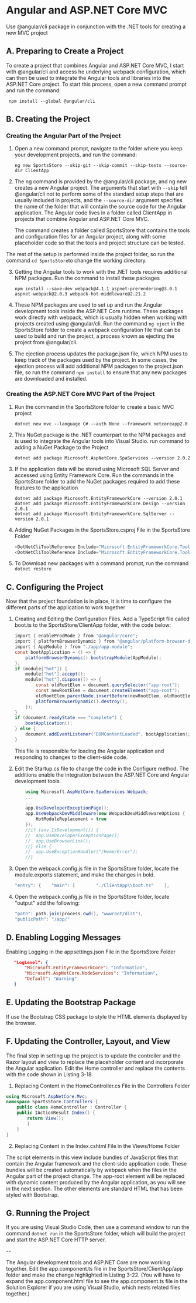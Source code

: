 
# Angular and ASP.NET Core MVC

 Use @angular/cli package in conjunction with the .NET tools for creating a new MVC project

## A. Preparing to Create a Project 
To create a project that combines Angular and ASP.NET Core MVC, I start with @angular/cli and access he underlying webpack configuration, which can then be used to integrate the Angular tools and libraries into the ASP.NET Core project.
To start this process, open a new command prompt and run the command:
```console
 npm install --global @angular/cli 
 ```

## B. Creating the Project

### Creating the Angular Part of the Project

 1. Open a new command prompt, navigate to the folder where you keep your development projects, and run the command:
    ```console 
    ng new SportsStore --skip-git --skip-commit --skip-tests --source-dir ClientApp 
    ```

 2. The ng command is provided by the @angular/cli package, and ng new creates a new Angular project. The arguments that start with ``--skip`` tell @angular/cli not to perform some of the standard setup steps that are usually included in projects, and the ``--source-dir`` argument specifies the name of the folder that will contain the source code for the Angular application. The Angular code lives in a folder called ClientApp in projects that combine Angular and ASP.NET Core MVC.

    The command creates a folder called SportsStore that contains the tools and configuration files for an Angular project, along with some placeholder code so that the tools and project structure can be tested.

The rest of the setup is performed inside the project folder, so run the command ``cd SportsStore``to change the working directory.

3. Getting the Angular tools to work with the .NET tools requires additional NPM packages. Run the command to install these packages 
    ```console
    npm install --save-dev webpack@4.1.1 aspnet-prerendering@3.0.1 aspnet-webpack@2.0.3 webpack-hot-middleware@2.21.2 
    ```
 

4. These NPM packages are used to set up and run the Angular development tools inside the ASP.NET Core runtime. These packages work directly with webpack, which is usually hidden when working with projects created using @angular/cli. Run the command ``ng eject`` in the SportsStore folder to create a webpack configuration file that can be used to build and  run the project, a process known as ejecting the project from @angular/cli. 

5. The ejection process updates the package.json file, which NPM uses to keep track of the packages used by the project. In some cases, the ejection process will add additional NPM packages to the project.json file, so run the command `` npm install `` to ensure that any new packages are downloaded and installed. 

### Creating the ASP.NET Core MVC Part of the Project 

1. Run the command in the SportsStore folder to create a basic MVC project 
    ```console
    dotnet new mvc --language C# --auth None --framework netcoreapp2.0
    ```


2. This NuGet package is the .NET counterpart to the NPM packages and is used to integrate the Angular tools into Visual Studio. run command to adding a NuGet Package to the Project 
    ```console
    dotnet add package Microsoft.AspNetCore.SpaServices --version 2.0.2
    ```

3. If the application data will be stored using Microsoft SQL Server and accessed using Entity Framework Core. Run the commands in the SportsStore folder to add the NuGet packages required to add these features to the application
    ```console
    dotnet add package Microsoft.EntityFrameworkCore --version 2.0.1 
    dotnet add package Microsoft.EntityFrameworkCore.Design --version 2.0.1 
    dotnet add package Microsoft.EntityFrameworkCore.SqlServer --version 2.0.1
    ``` 

 4. Adding NuGet Packages in the SportsStore.csproj File in the SportsStore Folder

    ```csharp
    <DotNetCliToolReference Include="Microsoft.EntityFrameworkCore.Tools"  Version="2.0.0" /> ''
    <DotNetCliToolReference Include="Microsoft.EntityFrameworkCore.Tools.DotNet"  Version="2.0.1" />
    ```
5. To Download new packages with a command prompt, run the command `` dotnet restore `` 

## C. Configuring the Project 

Now that the project foundation is in place, it is time to configure the different parts of the application to work together

1. Creating and Editing the Configuration Files. Add a TypeScript file called boot.ts to the SportsStore/ClientApp folder, with the code below:

    ```csharp
    import { enableProdMode } from "@angular/core"; 
    import { platformBrowserDynamic } from "@angular/platform-browser-dynamic"; 
    import { AppModule } from "./app/app.module";
    const bootApplication = () => { 
        platformBrowserDynamic().bootstrapModule(AppModule); 
    };
    if (module["hot"]) {
        module["hot"].accept();
        module["hot"].dispose(() => {
            const oldRootElem = document.querySelector("app-root");
            const newRootElem = document.createElement("app-root");
            oldRootElem.parentNode.insertBefore(newRootElem, oldRootElem);
            platformBrowserDynamic().destroy();
        });
    }
    if (document.readyState === "complete") {
        bootApplication();
    } else {
        document.addEventListener("DOMContentLoaded", bootApplication); 
    }
    ```

    This file is responsible for loading the Angular application and responding to changes to the client-side code.

2. Edit the Startup.cs file to change the code in the Configure method. The additions enable the integration between the ASP.NET Core and Angular development tools.
    ```csharp
        using Microsoft.AspNetCore.SpaServices.Webpack;
        ...
        ...
        app.UseDeveloperExceptionPage();
        app.UseWebpackDevMiddleware(new WebpackDevMiddlewareOptions {
            HotModuleReplacement = true
        });
        //if (env.IsDevelopment()) {
        //  app.UseDeveloperExceptionPage();
        //  app.UseBrowserLink();
        //} else {
        //  app.UseExceptionHandler("/Home/Error");
        //}
    ```
3. Open the webpack.config.js file in the SportsStore folder, locate the module.exports statement, and make the changes in bold.  
    ```csharp
    "entry": {    "main": [        "./ClientApp\\boot.ts"    ],
    ```

4.  Open the webpack.config.js file in the SportsStore folder, locate "output" add the following:

    ```csharp
    "path": path.join(process.cwd(), "wwwroot/dist"),
    "publicPath": "/app/"
    ```
 
## D. Enabling Logging Messages 

Enabling Logging in the appsettings.json File in the SportsStore Folder

 ```json
    "LogLevel": {
        "Microsoft.EntityFrameworkCore": "Information",
        "Microsoft.AspNetCore.NodeServices": "Information",
        "Default": "Warning"
    }
  ```

## E. Updating the Bootstrap Package 
 If use the Bootstrap CSS package to style the HTML elements displayed by the browser.

## F. Updating the Controller, Layout, and View 

The final step in setting up the project is to update the controller and the Razor layout and view to replace the placeholder content and incorporate the Angular application. Edit the Home controller and replace the contents with the code shown in Listing 3-18.

1. Replacing Content in the HomeController.cs File in the Controllers Folder
```csharp
using Microsoft.AspNetCore.Mvc;
namespace SportsStore.Controllers {    
    public class HomeController : Controller {
    public IActionResult Index() {
        return View();
        }    
    }
}
```


2. Replacing Content in the Index.cshtml File in the Views/Home Folder
<div class="p-1">  <app-root></app-root> </div>

The script elements in this view include bundles of JavaScript files that contain the Angular framework and the client-side application code. These bundles will be created automatically by webpack when the files in the Angular part of the project change. The app-root element will be replaced with dynamic content produced by the Angular application, as you will see in the next section. The other elements are standard HTML that has been styled with Bootstrap.

## G. Running the Project 

If you are using Visual Studio Code, then use a command window to run the command `` dotnet run `` in the SportsStore folder, which will build the project and start the ASP.NET Core HTTP server.  

--

The Angular development tools and ASP.NET Core are now working together. Edit the app.component.ts file in the SportsStore/ClientApp/app folder and  make the change highlighted in Listing 3-22. (You will have to expand the app.component.html file to see the app.component.ts file in the Solution Explorer if you are using Visual Studio, which nests related files together.)
